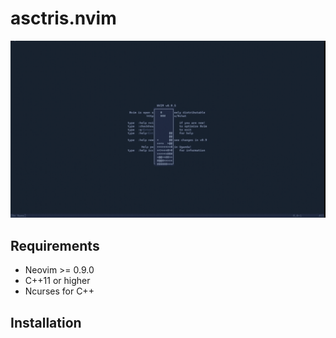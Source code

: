 # asctris.nvim
![Asctris Demo](/assets/asctris_demo_high_def.gif)
## Requirements
* Neovim >= 0.9.0  
* C++11 or higher 
* Ncurses for C++

## Installation

